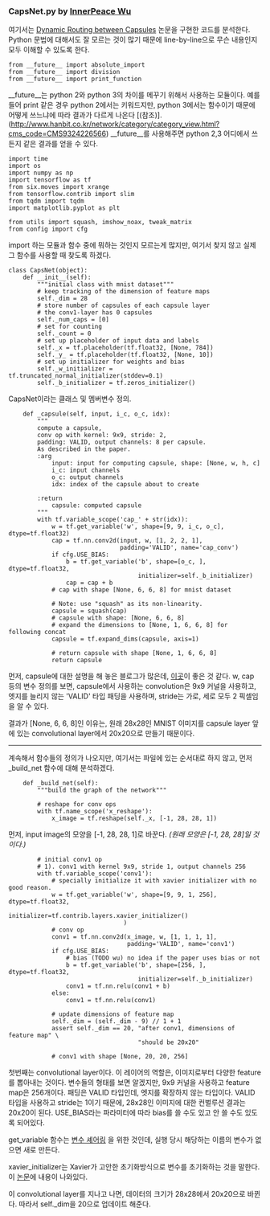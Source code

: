 ### CapsNet.py by [InnerPeace Wu](https://github.com/InnerPeace-Wu/CapsNet-tensorflow/)

여기서는 [Dynamic Routing between Capsules](https://arxiv.org/abs/1710.09829) 논문을 구현한 코드를 분석한다.
Python 문법에 대해서도 잘 모르는 것이 많기 때문에 line-by-line으로 무슨 내용인지 모두 이해할 수 있도록 한다.

```python3
from __future__ import absolute_import
from __future__ import division
from __future__ import print_function
```

__future__는 python 2와 python 3의 차이를 메꾸기 위해서 사용하는 모듈이다. 예를 들어 print 같은 경우 python 2에서는 키워드지만,
python 3에서는 함수이기 때문에 어떻게 쓰느냐에 따라 결과가 다르게 나온다 [(참조)].(http://www.hanbit.co.kr/network/category/category_view.html?cms_code=CMS9324226566)
__future__를 사용해주면 python 2,3 어디에서 쓰든지 같은 결과를 얻을 수 있다.

```python3
import time
import os
import numpy as np
import tensorflow as tf
from six.moves import xrange
from tensorflow.contrib import slim
from tqdm import tqdm
import matplotlib.pyplot as plt

from utils import squash, imshow_noax, tweak_matrix
from config import cfg
```

import 하는 모듈과 함수 중에 뭐하는 것인지 모르는게 많지만, 여기서 찾지 않고 실제 그 함수를 사용할 때 찾도록 하겠다.

```python3
class CapsNet(object):
    def __init__(self):
        """initial class with mnist dataset"""
        # keep tracking of the dimension of feature maps
        self._dim = 28
        # store number of capsules of each capsule layer
        # the conv1-layer has 0 capsules
        self._num_caps = [0]
        # set for counting
        self._count = 0
        # set up placeholder of input data and labels
        self._x = tf.placeholder(tf.float32, [None, 784])
        self._y_ = tf.placeholder(tf.float32, [None, 10])
        # set up initializer for weights and bias
        self._w_initializer = tf.truncated_normal_initializer(stddev=0.1)
        self._b_initializer = tf.zeros_initializer()

```

CapsNet이라는 클래스 및 멤버변수 정의.

```python3
    def _capsule(self, input, i_c, o_c, idx):
        """
        compute a capsule,
        conv op with kernel: 9x9, stride: 2,
        padding: VALID, output channels: 8 per capsule.
        As described in the paper.
        :arg
            input: input for computing capsule, shape: [None, w, h, c]
            i_c: input channels
            o_c: output channels
            idx: index of the capsule about to create

        :return
            capsule: computed capsule
        """
        with tf.variable_scope('cap_' + str(idx)):
            w = tf.get_variable('w', shape=[9, 9, i_c, o_c], dtype=tf.float32)
            cap = tf.nn.conv2d(input, w, [1, 2, 2, 1],
                               padding='VALID', name='cap_conv')
            if cfg.USE_BIAS:
                b = tf.get_variable('b', shape=[o_c, ], dtype=tf.float32,
                                    initializer=self._b_initializer)
                cap = cap + b
            # cap with shape [None, 6, 6, 8] for mnist dataset

            # Note: use "squash" as its non-linearity.
            capsule = squash(cap)
            # capsule with shape: [None, 6, 6, 8]
            # expand the dimensions to [None, 1, 6, 6, 8] for following concat
            capsule = tf.expand_dims(capsule, axis=1)

            # return capsule with shape [None, 1, 6, 6, 8]
            return capsule
```

먼저, capsule에 대한 설명을 해 놓은 블로그가 많은데, [이곳](https://medium.com/ai%C2%B3-theory-practice-business/understanding-hintons-capsule-networks-part-i-intuition-b4b559d1159b)이 좋은 것 같다.
w, cap 등의 변수 정의를 보면, capsule에서 사용하는 convolution은 9x9 커널을 사용하고, 엣지를 늘리지 않는 'VALID' 타입 패딩을 사용하며,
stride는 가로, 세로 모두 2 픽셀임을 알 수 있다. 

결과가 [None, 6, 6, 8]인 이유는, 원래 28x28인 MNIST 이미지를 capsule layer 앞에 있는 convolutional layer에서 20x20으로 만들기 때문이다.

---
계속해서 함수들의 정의가 나오지만, 여기서는 파일에 있는 순서대로 하지 않고, 먼저 _build_net 함수에 대해 분석하겠다.

```python3
    def _build_net(self):
        """build the graph of the network"""

        # reshape for conv ops
        with tf.name_scope('x_reshape'):
            x_image = tf.reshape(self._x, [-1, 28, 28, 1])
```

먼저, input image의 모양을 [-1, 28, 28, 1]로 바꾼다. *(원래 모양은 [-1, 28, 28]일 것이다.)*

```python3
        # initial conv1 op
        # 1). conv1 with kernel 9x9, stride 1, output channels 256
        with tf.variable_scope('conv1'):
            # specially initialize it with xavier initializer with no good reason.
            w = tf.get_variable('w', shape=[9, 9, 1, 256], dtype=tf.float32,
                                initializer=tf.contrib.layers.xavier_initializer()
                                )
            # conv op
            conv1 = tf.nn.conv2d(x_image, w, [1, 1, 1, 1],
                                 padding='VALID', name='conv1')
            if cfg.USE_BIAS:
                # bias (TODO wu) no idea if the paper uses bias or not
                b = tf.get_variable('b', shape=[256, ], dtype=tf.float32,
                                    initializer=self._b_initializer)
                conv1 = tf.nn.relu(conv1 + b)
            else:
                conv1 = tf.nn.relu(conv1)

            # update dimensions of feature map
            self._dim = (self._dim - 9) // 1 + 1
            assert self._dim == 20, "after conv1, dimensions of feature map" \
                                    "should be 20x20"

            # conv1 with shape [None, 20, 20, 256]
```

첫번째는 convolutional layer이다. 이 레이어의 역할은, 이미지로부터 다양한 feature를 뽑아내는 것이다.
변수들의 형태를 보면 알겠지만, 9x9 커널을 사용하고 feature map은 256개이다. 패딩은 VALID 타입인데, 엣지를 확장하지 않는 타입이다.
VALID 타입을 사용하고 stride는 1이기 때문에, 28x28인 이미지에 대한 컨벌루션 결과는 20x20이 된다.
USE_BIAS라는 파라미터에 따라 bias를 쓸 수도 있고 안 쓸 수도 있도록 되어있다.

get_variable 함수는 [변수 셰어링](https://stackoverflow.com/questions/35919020/whats-the-difference-of-name-scope-and-a-variable-scope-in-tensorflow?utm_medium=organic&utm_source=google_rich_qa&utm_campaign=google_rich_qa)
을 위한 것인데, 실행 당시 해당하는 이름의 변수가 없으면 새로 만든다.

xavier_initializer는 Xavier가 고안한 초기화방식으로 변수를 초기화하는 것을 말한다. 이 [논문](http://www.jmlr.org/proceedings/papers/v9/glorot10a/glorot10a.pdf)에 내용이 나와있다.

이 convolutional layer를 지나고 나면, 데이터의 크기가 28x28에서 20x20으로 바뀐다. 따라서 self._dim을 20으로 업데이트 해준다.









